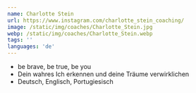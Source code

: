 ```yaml
---
name: Charlotte Stein
url: https://www.instagram.com/charlotte_stein_coaching/
image: /static/img/coaches/Charlotte_Stein.jpg
webp: /static/img/coaches/Charlotte_Stein.webp
tags: ''
languages: 'de'
---
```


<ul><li>be brave, be true, be you</li><li>Dein wahres Ich erkennen und deine Träume verwirklichen</li><li>Deutsch, Englisch, Portugiesisch</li></ul>